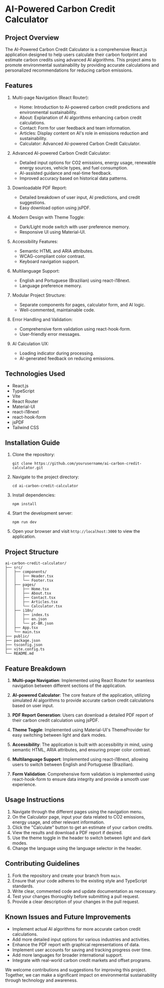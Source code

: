# AI-Powered Carbon Credit Calculator

## Project Overview

The AI-Powered Carbon Credit Calculator is a comprehensive React.js application designed to help users calculate their carbon footprint and estimate carbon credits using advanced AI algorithms. This project aims to promote environmental sustainability by providing accurate calculations and personalized recommendations for reducing carbon emissions.

## Features

1. Multi-page Navigation (React Router):
   - Home: Introduction to AI-powered carbon credit predictions and environmental sustainability.
   - About: Explanation of AI algorithms enhancing carbon credit calculations.
   - Contact: Form for user feedback and team information.
   - Articles: Display content on AI's role in emissions reduction and sustainability.
   - Calculator: Advanced AI-powered Carbon Credit Calculator.

2. Advanced AI-powered Carbon Credit Calculator:
   - Detailed input options for CO2 emissions, energy usage, renewable energy sources, vehicle types, and fuel consumption.
   - AI-assisted guidance and real-time feedback.
   - Improved accuracy based on historical data patterns.

3. Downloadable PDF Report:
   - Detailed breakdown of user input, AI predictions, and credit suggestions.
   - Easy download option using jsPDF.

4. Modern Design with Theme Toggle:
   - Dark/Light mode switch with user preference memory.
   - Responsive UI using Material-UI.

5. Accessibility Features:
   - Semantic HTML and ARIA attributes.
   - WCAG-compliant color contrast.
   - Keyboard navigation support.

6. Multilanguage Support:
   - English and Portuguese (Brazilian) using react-i18next.
   - Language preference memory.

7. Modular Project Structure:
   - Separate components for pages, calculator form, and AI logic.
   - Well-commented, maintainable code.

8. Error Handling and Validation:
   - Comprehensive form validation using react-hook-form.
   - User-friendly error messages.

9. AI Calculation UX:
   - Loading indicator during processing.
   - AI-generated feedback on reducing emissions.

## Technologies Used

- React.js
- TypeScript
- Vite
- React Router
- Material-UI
- react-i18next
- react-hook-form
- jsPDF
- Tailwind CSS

## Installation Guide

1. Clone the repository:
   ```
   git clone https://github.com/yourusername/ai-carbon-credit-calculator.git
   ```

2. Navigate to the project directory:
   ```
   cd ai-carbon-credit-calculator
   ```

3. Install dependencies:
   ```
   npm install
   ```

4. Start the development server:
   ```
   npm run dev
   ```

5. Open your browser and visit `http://localhost:3000` to view the application.

## Project Structure

```
ai-carbon-credit-calculator/
├── src/
│   ├── components/
│   │   ├── Header.tsx
│   │   └── Footer.tsx
│   ├── pages/
│   │   ├── Home.tsx
│   │   ├── About.tsx
│   │   ├── Contact.tsx
│   │   ├── Articles.tsx
│   │   └── Calculator.tsx
│   ├── i18n/
│   │   ├── index.ts
│   │   ├── en.json
│   │   └── pt-BR.json
│   ├── App.tsx
│   └── main.tsx
├── public/
├── package.json
├── tsconfig.json
├── vite.config.ts
└── README.md
```

## Feature Breakdown

1. **Multi-page Navigation**: Implemented using React Router for seamless navigation between different sections of the application.

2. **AI-powered Calculator**: The core feature of the application, utilizing simulated AI algorithms to provide accurate carbon credit calculations based on user input.

3. **PDF Report Generation**: Users can download a detailed PDF report of their carbon credit calculation using jsPDF.

4. **Theme Toggle**: Implemented using Material-UI's ThemeProvider for easy switching between light and dark modes.

5. **Accessibility**: The application is built with accessibility in mind, using semantic HTML, ARIA attributes, and ensuring proper color contrast.

6. **Multilanguage Support**: Implemented using react-i18next, allowing users to switch between English and Portuguese (Brazilian).

7. **Form Validation**: Comprehensive form validation is implemented using react-hook-form to ensure data integrity and provide a smooth user experience.

## Usage Instructions

1. Navigate through the different pages using the navigation menu.
2. On the Calculator page, input your data related to CO2 emissions, energy usage, and other relevant information.
3. Click the "Calculate" button to get an estimate of your carbon credits.
4. View the results and download a PDF report if desired.
5. Use the theme toggle in the header to switch between light and dark modes.
6. Change the language using the language selector in the header.

## Contributing Guidelines

1. Fork the repository and create your branch from `main`.
2. Ensure that your code adheres to the existing style and TypeScript standards.
3. Write clear, commented code and update documentation as necessary.
4. Test your changes thoroughly before submitting a pull request.
5. Provide a clear description of your changes in the pull request.

## Known Issues and Future Improvements

- Implement actual AI algorithms for more accurate carbon credit calculations.
- Add more detailed input options for various industries and activities.
- Enhance the PDF report with graphical representations of data.
- Implement user accounts for saving and tracking progress over time.
- Add more languages for broader international support.
- Integrate with real-world carbon credit markets and offset programs.

We welcome contributions and suggestions for improving this project. Together, we can make a significant impact on environmental sustainability through technology and awareness.